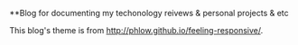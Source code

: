 **Blog for documenting my techonology reivews & personal projects & etc

This blog's theme is from <http://phlow.github.io/feeling-responsive/>.
